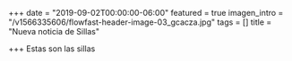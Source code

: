 +++
date = "2019-09-02T00:00:00-06:00"
featured = true
imagen_intro = "/v1566335606/flowfast-header-image-03_gcacza.jpg"
tags = []
title = "Nueva noticia de Sillas"

+++
Estas son las sillas